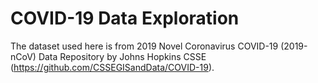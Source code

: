# COVID-19 Data Exploration

The dataset used here is from 2019 Novel Coronavirus COVID-19 (2019-nCoV) Data Repository by Johns Hopkins CSSE (https://github.com/CSSEGISandData/COVID-19).